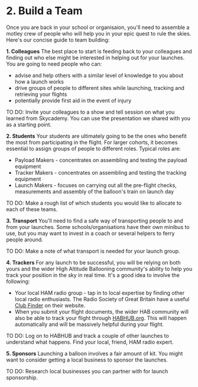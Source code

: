 # 2. Build a Team

Once you are back in your school or organisaion, you'll need to assemble a motley crew of people who will help you in your epic quest to rule the skies. Here's our concise guide to team building:

**1. Colleagues** The best place to start is feeding back to your colleagues and finding out who else might be interested in helping out for your launches. You are going to need people who can:
  - advise and help others with a similar level of knowledge to you about how a launch works
  - drive groups of people to different sites while launching, tracking and retrieving your flights
  - potentially provide first aid in the event of injury
  
TO DO:
Invite your colleagues to a show and tell session on what you learned from Skycademy. You can use the presentation we shared with you as a starting point.

**2. Students** Your students are ultimately going to be the ones who benefit the most from participating in the flight. For larger cohorts, it becomes essential to assign groups of people to different roles. Typical roles are:
  - Payload Makers - concentrates on assembling and testing the payload equipment
  - Tracker Makers - concentrates on assembling and testing the tracking equipment
  - Launch Makers  - focuses on carrying out all the pre-flight checks, measurements and assembly of the balloon's train on launch day

TO DO:
Make a rough list of which students you would like to allocate to each of these teams.

**3. Transport** You'll need to find a safe way of transporting people to and from your launches. Some schools/organisations have their own minibus to use, but you may want to invest in a coach or several helpers to ferry people around. 

TO DO:
Make a note of what transport is needed for your launch group.

**4. Trackers** For any launch to be successful, you will be relying on both yours and the wider High Altitude Ballooning community's ability to help you track your position in the sky in real time. It's a good idea to involve the following:
  - Your local HAM radio group - tap in to local expertise by finding other local radio enthusiasts. The Radio Society of Great Britain have a useful [Club Finder](https://thersgb.org/services/clubfinder/) on their website.
  - When you submit your flight documents, the wider HAB community will also be able to track your flight through [HABHUB.org](http://habhub.org/). This will happen automatically and will be massively helpful during your flight.
  
TO DO:
Log on to HABHUB and track a couple of other launches to understand what happens. Find your local, friend, HAM radio expert.  
  
**5. Sponsors** Launching a balloon involves a fair amount of kit. You might want to consider getting a local business to sponsor the launches.

TO DO:
Research local businesses you can partner with for launch sponsorship.

 
